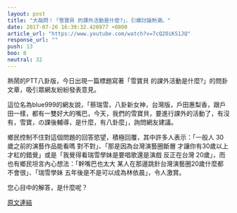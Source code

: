 ```yaml
---
layout: post
title: "大哉問！「雪寶貝 的課外活動是什麼?」，引爆討論熱潮。"
date: 2017-07-26 16:39:32.420977 +0800
article_url: "https://www.youtube.com/watch?v=7cQ2OiKS1JQ"
response_url: ""
push: 13
boo: 8
neutral: 32
---
```


熱鬧的PTT八卦版，今日出現一篇標題寫著「雪寶貝 的課外活動是什麼?」的問卦文章，吸引眾網友紛紛發表意見。

這位名為blue999的網友說，「蔡瑞雪，八卦新女神，台灣版，戶田惠梨香，跟戶田一樣，都有一雙好大的嘴巴，今天，我們的雪寶貝，要進行課外的活動了，有沒有，雪寶，の課後輔導，是什麼，有八卦麼」，詢問網友建議。

鄉民控制不住對這個問題的回答慾望，積極回覆，其中許多人表示：「一般人 30歲之前的演藝作品能看嗎 對不對」、「那是因為台灣演藝圈斷層 才讓你有30歲以上才紅的錯覺」或是「我覺得看瑞雪學妹是要唱歌還是演戲 反正在台灣 20歲」，而也有鄉民坦言內心想法：「幹嘴巴也太大 某人在那邊跳針台灣演藝圈20歲什麼都不會很」、「瑞雪學妹 五年後是不是可以成為林依晨」，令人激賞。

您心目中的解答，是什麼呢？

<a href = "https://www.ptt.cc/bbs/Gossiping/M.1501050156.A.EE5.html">原文連結</a>

